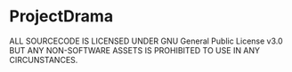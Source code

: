 # ProjectDrama

ALL SOURCECODE IS LICENSED UNDER GNU General Public License v3.0 BUT ANY NON-SOFTWARE ASSETS IS PROHIBITED TO USE IN ANY CIRCUNSTANCES.
